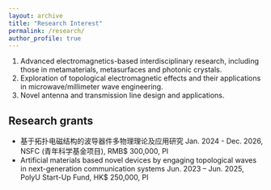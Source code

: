 ```yaml
---
layout: archive
title: "Research Interest"
permalink: /research/
author_profile: true
---
```


1. Advanced electromagnetics-based interdisciplinary research, including those in metamaterials, metasurfaces and photonic crystals.
2. Exploration of topological electromagnetic effects and their applications in microwave/millimeter wave engineering.
3. Novel antenna and transmission line design and applications.

## Research grants
-	基于拓扑电磁结构的波导器件多物理理论及应用研究
Jan. 2024 - Dec. 2026,  NSFC (青年科学基金项目), 
RMB$ 300,000, PI
-	Artificial materials based novel devices by engaging topological waves in next-generation communication systems
Jun. 2023 – Jun. 2025, PolyU Start-Up Fund, HK$ 250,000, PI
